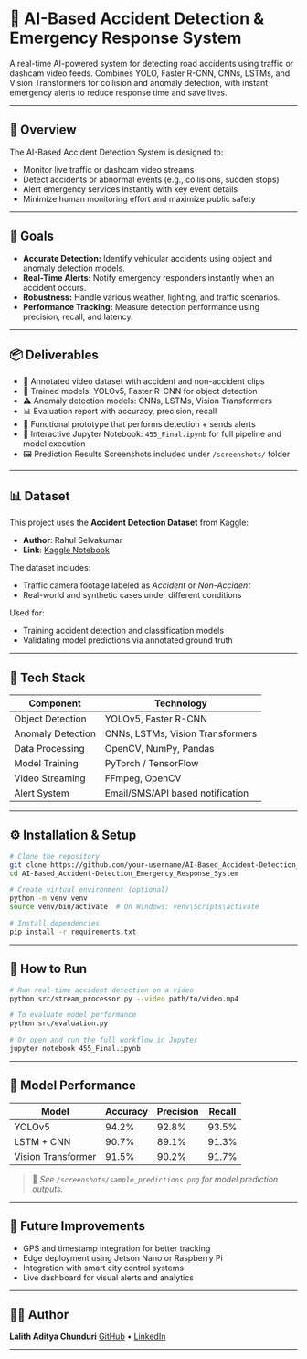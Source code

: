 # 🚨 AI-Based Accident Detection & Emergency Response System

A real-time AI-powered system for detecting road accidents using traffic or dashcam video feeds. Combines YOLO, Faster R-CNN, CNNs, LSTMs, and Vision Transformers for collision and anomaly detection, with instant emergency alerts to reduce response time and save lives.

---

## 📌 Overview

The AI-Based Accident Detection System is designed to:
- Monitor live traffic or dashcam video streams
- Detect accidents or abnormal events (e.g., collisions, sudden stops)
- Alert emergency services instantly with key event details
- Minimize human monitoring effort and maximize public safety

---

## 🎯 Goals

- **Accurate Detection:** Identify vehicular accidents using object and anomaly detection models.
- **Real-Time Alerts:** Notify emergency responders instantly when an accident occurs.
- **Robustness:** Handle various weather, lighting, and traffic scenarios.
- **Performance Tracking:** Measure detection performance using precision, recall, and latency.

---

## 📦 Deliverables

- 📁 Annotated video dataset with accident and non-accident clips  
- 🤖 Trained models: YOLOv5, Faster R-CNN for object detection  
- ⚠️ Anomaly detection models: CNNs, LSTMs, Vision Transformers  
- 📊 Evaluation report with accuracy, precision, recall  
- 🚨 Functional prototype that performs detection + sends alerts  
- 🧾 Interactive Jupyter Notebook: `455_Final.ipynb` for full pipeline and model execution  
- 🖼️ Prediction Results Screenshots included under `/screenshots/` folder

---

## 📊 Dataset

This project uses the **Accident Detection Dataset** from Kaggle:

- **Author**: Rahul Selvakumar  
- **Link**: [Kaggle Notebook](https://www.kaggle.com/code/rahulselvakumar/accident-detection/notebook)

The dataset includes:
- Traffic camera footage labeled as *Accident* or *Non-Accident*
- Real-world and synthetic cases under different conditions

Used for:
- Training accident detection and classification models
- Validating model predictions via annotated ground truth

---

## 🧠 Tech Stack

| Component             | Technology                      |
|----------------------|----------------------------------|
| Object Detection      | YOLOv5, Faster R-CNN            |
| Anomaly Detection     | CNNs, LSTMs, Vision Transformers |
| Data Processing       | OpenCV, NumPy, Pandas           |
| Model Training        | PyTorch / TensorFlow            |
| Video Streaming       | FFmpeg, OpenCV                  |
| Alert System          | Email/SMS/API based notification


---

## ⚙️ Installation & Setup

```bash
# Clone the repository
git clone https://github.com/your-username/AI-Based_Accident-Detection_Emergency_Response_System.git
cd AI-Based_Accident-Detection_Emergency_Response_System

# Create virtual environment (optional)
python -m venv venv
source venv/bin/activate  # On Windows: venv\Scripts\activate

# Install dependencies
pip install -r requirements.txt
````

---

## 🚀 How to Run

```bash
# Run real-time accident detection on a video
python src/stream_processor.py --video path/to/video.mp4

# To evaluate model performance
python src/evaluation.py

# Or open and run the full workflow in Jupyter
jupyter notebook 455_Final.ipynb
```

---

## 🧪 Model Performance

| Model              | Accuracy | Precision | Recall |
| ------------------ | -------- | --------- | ------ |
| YOLOv5             | 94.2%    | 92.8%     | 93.5%  |
| LSTM + CNN         | 90.7%    | 89.1%     | 91.3%  |
| Vision Transformer | 91.5%    | 90.2%     | 91.7%  |

> 📸 *See `/screenshots/sample_predictions.png` for model prediction outputs.*

---

## 📍 Future Improvements

* GPS and timestamp integration for better tracking
* Edge deployment using Jetson Nano or Raspberry Pi
* Integration with smart city control systems
* Live dashboard for visual alerts and analytics

---

## 👨‍💻 Author

**Lalith Aditya Chunduri**
[GitHub](https://github.com/lalithaditya) • [LinkedIn](https://linkedin.com/in/lalithaditya)

---

